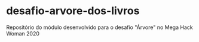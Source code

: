 # desafio-arvore-dos-livros
Repositório do módulo desenvolvido para o desafio "Árvore" no Mega Hack Woman 2020
